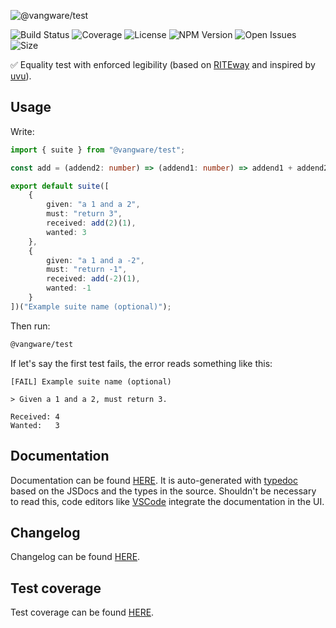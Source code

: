 ![@vangware/test](https://i.imgur.com/ywl00fk.png)

![Build Status](https://img.shields.io/github/workflow/status/vangware/test/Test.svg?style=for-the-badge&labelColor=666&color=2b7&link=https://github.com/vangware/test/actions)
![Coverage](https://img.shields.io/coveralls/github/vangware/test.svg?style=for-the-badge&labelColor=666&color=2b7&link=https://coveralls.io/github/vangware/test)
![License](https://img.shields.io/npm/l/@vangware/test.svg?style=for-the-badge&labelColor=666&color=2b7&link=https://github.com/vangware/test/blob/main/LICENSE)
![NPM Version](https://img.shields.io/npm/v/@vangware/test.svg?style=for-the-badge&labelColor=666&color=2b7&link=https://npm.im/@vangware/test)
![Open Issues](https://img.shields.io/github/issues/vangware/test.svg?style=for-the-badge&labelColor=666&color=2b7&link=https://github.com/vangware/test/issues)
![Size](https://img.shields.io/bundlephobia/minzip/@vangware/test.svg?style=for-the-badge&labelColor=666&color=2b7&label=size&link=https://bundlephobia.com/result?p=@vangware/test)

✅ Equality test with enforced legibility (based on [RITEway](https://github.com/ericelliott/riteway) and inspired by [uvu](https://github.com/lukeed/uvu)).

## Usage

Write:

```typescript
import { suite } from "@vangware/test";

const add = (addend2: number) => (addend1: number) => addend1 + addend2;

export default suite([
	{
		given: "a 1 and a 2",
		must: "return 3",
		received: add(2)(1),
		wanted: 3
	},
	{
		given: "a 1 and a -2",
		must: "return -1",
		received: add(-2)(1),
		wanted: -1
	}
])("Example suite name (optional)");
```

Then run:

```bash
@vangware/test
```

If let's say the first test fails, the error reads something like this:
```
[FAIL] Example suite name (optional)

> Given a 1 and a 2, must return 3.

Received: 4
Wanted:   3
```

## Documentation

Documentation can be found [HERE](https://test.vangware.com). It is auto-generated with [typedoc](https://typedoc.org/) based on the JSDocs and the types in the source. Shouldn't be necessary to read this, code editors like [VSCode](https://code.visualstudio.com/) integrate the documentation in the UI.

## Changelog

Changelog can be found [HERE](https://github.com/vangware/test/blob/main/CHANGELOG.md).

## Test coverage

Test coverage can be found [HERE](https://coveralls.io/github/vangware/test).
